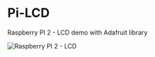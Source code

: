 # Pi-LCD
Raspberry PI 2 - LCD demo with Adafruit library

![Raspberry PI 2 - LCD](https://raw.githubusercontent.com/prashantkhandelwal/Pi-LCD/master/RaspberryPI2-LCD.png)
